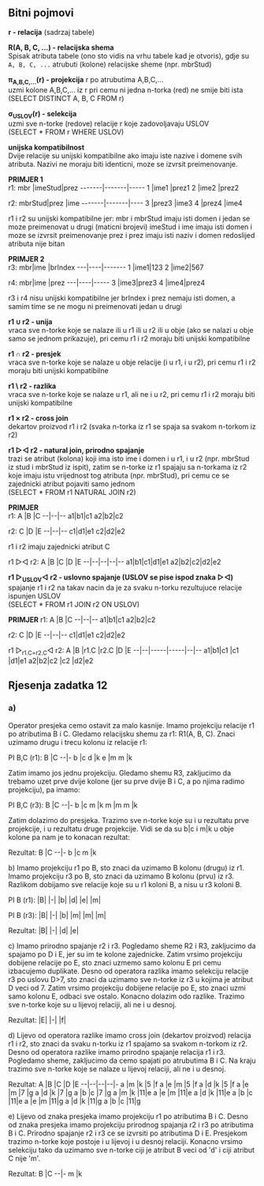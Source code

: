 ## Bitni pojmovi

**r - relacija** (sadrzaj tabele)

**R(A, B, C, ...) - relacijska shema** \
Spisak atributa tabele (ono sto vidis na vrhu tabele kad je otvoris), gdje su `A, B, C, ...` atrubuti (kolone) relacijske sheme (npr. mbrStud)

**π<sub>A,B,C,...</sub>\(r\) - projekcija** r po atrubutima A,B,C,... \
uzmi kolone A,B,C,... iz r pri cemu ni jedna n-torka (red) ne smije biti ista \
(SELECT DISTINCT A, B, C FROM r)

**σ<sub>USLOV</sub>\(r\) - selekcija** \
uzmi sve n-torke (redove) relacije r koje zadovoljavaju USLOV \
(SELECT * FROM r WHERE USLOV)

**unijska kompatibilnost** \
Dvije relacije su unijski kompatibilne ako imaju iste nazive i domene svih atributa. Nazivi ne moraju biti identicni, moze se izvrsit preimenovanje.

**PRIMJER 1**\
r1:
mbr    |imeStud|prez
-------|-------|-----
1      |ime1   |prez1
2      |ime2   |prez2

r2:
mbrStud|prez   |ime 
-------|-------|----
3      |prez3  |ime3
4      |prez4  |ime4

r1 i r2 su unijski kompatibilne jer:
mbr i mbrStud imaju isti domen i jedan se moze preimenovat u drugi (maticni brojevi)
imeStud i ime imaju isti domen i moze se izvrsit preimenovanje
prez i prez imaju isti naziv i domen
redoslijed atributa nije bitan

**PRIMJER 2** \
r3:
mbr|ime |brIndex
---|----|-------
1  |ime1|123
2  |ime2|567

r4:
mbr|ime |prez
---|----|-----
3  |ime3|prez3
4  |ime4|prez4

r3 i r4 nisu unijski kompatibilne jer brIndex i prez nemaju isti domen, a samim time se ne mogu ni preimenovati jedan u drugi


**r1 ∪ r2 - unija** \
vraca sve n-torke koje se nalaze ili u r1 ili u r2 ili u obje (ako se nalazi u obje samo se jednom prikazuje), pri cemu r1 i r2 moraju biti unijski kompatibilne

**r1 ∩ r2 - presjek** \
vraca sve n-torke koje se nalaze u obje relacije (i u r1, i u r2), pri cemu r1 i r2 moraju biti unijski kompatibilne

**r1 \ r2 - razlika** \
vraca sve n-torke koje se nalaze u r1, ali ne i u r2, pri cemu r1 i r2 moraju biti unijski kompatibilne

**r1 × r2 - cross join** \
dekartov proizvod r1 i r2 (svaka n-torka iz r1 se spaja sa svakom n-torkom iz r2)


**r1 ▷◁ r2 - natural join, prirodno spajanje** \
trazi se atribut (kolona) koji ima isto ime i domen i u r1, i u r2 (npr. mbrStud iz stud i mbrStud iz ispit), zatim se n-torke iz r1 spajaju sa n-torkama iz r2 koje imaju istu vrijednost tog atributa (npr. mbrStud), pri cemu ce se zajednicki atribut pojaviti samo jednom \
(SELECT * FROM r1 NATURAL JOIN r2)

**PRIMJER** \
r1:
A |B |C 
--|--|--
a1|b1|c1
a2|b2|c2

r2:
C |D |E 
--|--|--
c1|d1|e1
c2|d2|e2

r1 i r2 imaju zajednicki atribut C

r1 ▷◁ r2:
A |B |C |D |E 
--|--|--|--|--
a1|b1|c1|d1|e1
a2|b2|c2|d2|e2


**r1 ▷<sub>USLOV</sub>◁ r2 - uslovno spajanje (USLOV se pise ispod znaka ▷◁)** \
spajanje r1 i r2 na takav nacin da je za svaku n-torku rezultujuce relacije ispunjen USLOV \
(SELECT * FROM r1 JOIN r2 ON USLOV)

**PRIMJER**
r1:
A |B |C 
--|--|--
a1|b1|c1
a2|b2|c2

r2:
C |D |E 
--|--|--
c1|d1|e1
c2|d2|e2

r1 ▷<sub>r1.C=r2.C</sub>◁ r2:
A |B |r1.C |r2.C |D |E 
--|--|-----|-----|--|--
a1|b1|c1   |c1   |d1|e1
a2|b2|c2   |c2   |d2|e2

## Rjesenja zadatka 12

### a)
Operator presjeka cemo ostavit za malo kasnije. Imamo projekciju relacije r1 po atributima B i C. Gledamo relacijsku shemu za r1: R1(A, B, C). Znaci uzimamo drugu i trecu kolonu iz relacije r1:

PI B,C (r1):
B |C
--|-
b |c
d |k
e |m
m |k

Zatim imamo jos jednu projekciju. Gledamo shemu R3, zakljucimo da trebamo uzet prve dvije kolone (jer su prve dvije B i C, a po njima radimo projekciju), pa imamo:

PI B,C (r3):
B |C
--|-
b |c
m |k
m |m
m |k

Zatim dolazimo do presjeka. Trazimo sve n-torke koje su i u rezultatu prve projekcije, i u rezultatu druge projekcije. Vidi se da su b|c i m|k u obje kolone pa nam je to konacan rezultat:

Rezultat:
B |C
--|-
b |c
m |k


b)
Imamo projekciju r1 po B, sto znaci da uzimamo B kolonu (drugu) iz r1.
Imamo projekciju r3 po B, sto znaci da uzimamo B kolonu (prvu) iz r3.
Razlikom dobijamo sve relacije koje su u r1 koloni B, a nisu u r3 koloni B.

PI B (r1):
|B|
|-|
|b|
|d|
|e|
|m|

PI B (r3):
|B|
|-|
|b|
|m|
|m|
|m|

Rezultat:
|B|
|-|
|d|
|e|

c)
Imamo prirodno spajanje r2 i r3.
Pogledamo sheme R2 i R3, zakljucimo da spajamo po D i E, jer su im te kolone zajednicke.
Zatim vrsimo projekciju dobijene relacije po E, sto znaci uzmemo samo kolonu E pri cemu izbacujemo duplikate.
Desno od operatora razlika imamo selekciju relacije r3 po uslovu D>7, sto znaci da uzimamo sve n-torke iz r3 u kojima je atribut D veci od 7.
Zatim vrsimo projekciju dobijene relacije po E, sto znaci uzmi samo kolonu E, odbaci sve ostalo.
Konacno dolazim odo razlike. Trazimo sve n-torke koje su u lijevoj relaciji, ali ne i u desnoj.

Rezultat:
|E|
|-|
|f|

d)
Lijevo od operatora razlike imamo cross join (dekartov proizvod) relacija r1 i r2, sto znaci da svaku n-torku iz r1 spajamo sa svakom n-torkom iz r2.
Desno od operatora razlike imamo prirodno spajanje relacija r1 i r3. Pogledamo sheme, zakljucimo da cemo spajati po atrubutima B i C.
Na kraju trazimo sve n-torke koje se nalaze u lijevoj relaciji, ali ne i u desnoj.

Rezultat:
A |B |C |D |E
--|--|--|--|-
a |m |k |5 |f
a |e |m |5 |f
a |d |k |5 |f
a |e |m |7 |g
a |d |k |7 |g
a |b |c |7 |g
a |m |k |11|e
a |e |m |11|e
a |d |k |11|e
a |b |c |11|e
a |e |m |11|g
a |d |k |11|g
a |b |c |11|g

e)
Lijevo od znaka presjeka imamo projekciju r1 po atributima B i C.
Desno od znaka presjeka imamo projekciju prirodnog spajanja r2 i r3 po atributima B i C.
Prirodno spajanje r2 i r3 ce se izvrsiti po atributima D i E.
Presjekom trazimo n-torke koje postoje i u lijevoj i u desnoj relaciji.
Konacno vrsimo selekciju tako da uzimamo sve n-torke ciji je atribut B veci od 'd' i ciji atribut C nije 'm'.

Rezultat:
B |C
--|-
m |k
